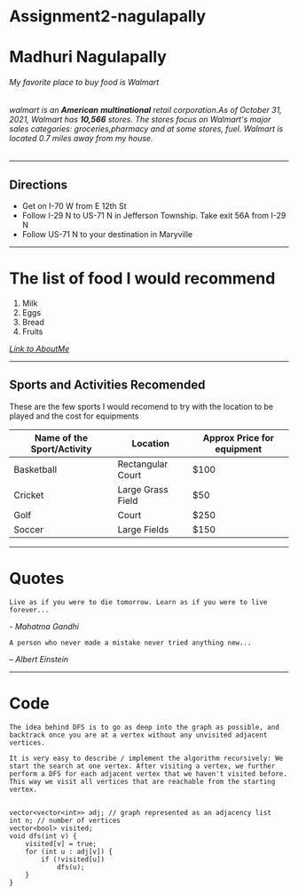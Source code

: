 # Assignment2-nagulapally
# Madhuri Nagulapally
###### My favorite place to buy food is Walmart
###### walmart is an **American** __multinational__ retail corporation.As of October 31, 2021, Walmart has **10,566** stores. The stores focus on  Walmart's major sales categories: groceries,pharmacy and at some stores, fuel. Walmart is located 0.7 miles away from my house.
___
## Directions
* Get on I-70 W from E 12th St 
* Follow I-29 N to US-71 N in Jefferson Township. Take exit 56A from I-29 N
* Follow US-71 N to your destination in Maryville
___

# The list of food I would recommend
1. Milk
2. Eggs
3. Bread
4. Fruits

[*Link to AboutMe*](https://github.com/Madhuri221998/assignment2-nagulapally/blob/main/AboutMe.md)

___

## Sports and Activities Recomended

These are the few sports I would recomend to try with the location to be played and the cost for equipments

| Name of the Sport/Activity | Location | Approx Price for equipment |
| --- | --- | --- |
| Basketball | Rectangular Court | $100 |
| Cricket | Large Grass Field | $50 |
| Golf | Court | $250 |
| Soccer | Large Fields | $150 |

___

# Quotes

`Live as if you were to die tomorrow. Learn as if you were to live forever...`

 *- Mahatma Gandhi*

`A person who never made a mistake never tried anything new...`

*– Albert Einstein*

___

# Code

`The idea behind DFS is to go as deep into the graph as possible, and backtrack once you are at a vertex without any unvisited adjacent vertices.`

`It is very easy to describe / implement the algorithm recursively: We start the search at one vertex. After visiting a vertex, we further perform a DFS for each adjacent vertex that we haven't visited before. This way we visit all vertices that are reachable from the starting vertex.`


```

vector<vector<int>> adj; // graph represented as an adjacency list
int n; // number of vertices
vector<bool> visited;
void dfs(int v) {
    visited[v] = true;
    for (int u : adj[v]) {
        if (!visited[u])
            dfs(u);
    }
}

```